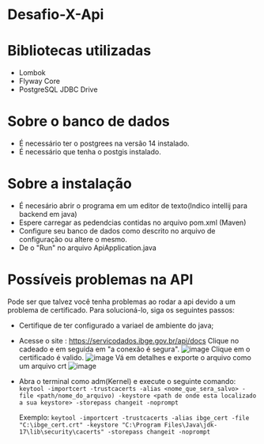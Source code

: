 # Desafio-X-Api

# Bibliotecas utilizadas
- Lombok
- Flyway Core
- PostgreSQL JDBC Drive

# Sobre o banco de dados
- É necessário ter o postgrees na versão 14 instalado.
- É necessário que tenha o postgis instalado.

# Sobre a instalação
- É necesário abrir o programa em um editor de texto(Indico intellij para backend em java)
- Espere carregar as pedendcias contidas no arquivo pom.xml (Maven)
- Configure seu banco de dados como descrito no arquivo de configuração ou altere o mesmo.
- De o "Run" no arquivo ApiApplication.java


# Possíveis problemas na API
Pode ser que talvez você tenha problemas ao rodar a api devido a um problema de certificado. Para solucioná-lo, siga os seguintes passos:

- Certifique de ter configurado a variael de ambiente do java;
- Acesse o site : https://servicodados.ibge.gov.br/api/docs
 Clique no cadeado e em seguida em "a conexão é segura".
 ![image](https://github.com/alanfranciscos/Desafio-X-Api/assets/74225176/fb1ef632-071b-4532-81df-2162a51a9468)
 Clique em o certificado é valido.
 ![image](https://github.com/alanfranciscos/Desafio-X-Api/assets/74225176/08500d98-38f3-40b7-b2e9-8588d97662af)
 Vá em detalhes e exporte o arquivo como um arquivo crt
 ![image](https://github.com/alanfranciscos/Desafio-X-Api/assets/74225176/568e8be8-137d-4b5b-9747-bd19dd2f33dc)
 
- Abra o terminal como adm(Kernel) e execute o seguinte comando:
  `keytool -importcert -trustcacerts -alias <nome_que_sera_salvo> -file <path/nome_do_arquivo) -keystore <path de onde esta localizado a sua keystore> -storepass changeit -noprompt`

  Exemplo:
  `keytool -importcert -trustcacerts -alias ibge_cert -file "C:\ibge_cert.crt" -keystore "C:\Program Files\Java\jdk-17\lib\security\cacerts" -storepass changeit -noprompt`
 
